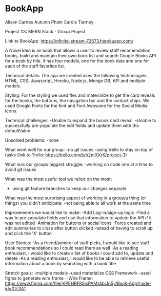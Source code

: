 # BookApp
Alison Carnes
Autumn Pham
Carole Tierney

Project #3: MERN Stack - Group Project

Link to BookApp: https://infinite-stream-72673.herokuapp.com/
  
A Novel Idea is an book that allows a user to review staff recomendation books, build and maintain their own book list and search Google Books API for a book by title. It has four models, one for the book data and one for each of the staff favorites list.

Technical details:
The app we created uses the following technologies: HTML, CSS, Javascript, Heroku, Node.js, Mongo DB, API and multiple models.

Styling:
For the styling we used flex and materialize to get the card reveals for the books, the buttons, the navigation bar and the contact chips.  We used Google Fonts for the font and Font Awesome for the Social Media Icons.

Technical challenges:
-Unable to expand the boook card reveal.
-Unable to successfully pre-populate the edit fields and update them with the defaultValue.

Unsolved problems:
-none

What went well for our group:
-no git issues
-using trello to stay on top of tasks (link to Trello: https://trello.com/b/b2nrXXrK/project-3)

What was our groups biggest struggle:
-working on code one at a time to avoid git issues

What was the most useful tool we relied on the most:
- using git feature branches to keep our changes separate 

What was the most surprising aspect of working in a group/a thing (or things) you didn't anticipate:
-not being able to all work at the same time

Improvements we would like to make:
-Add Log-in/sign-up logic
-Find a way to pre-populate fields and use that information to update the API if it was not edited
-Animation for buttons or social icons
-Force created and edit summaries to close after button clicked instead of having to scroll up and click the 'X' button

User Stories:
-As a friend/admirer of staff picks, I would like to see staff book recommendations so I could read them as well
-As a reading enthusiast, I would like to create a list of books I could add to, update and delete
-As a reading enthusiest, I would like to be able to retrieve useful information about a book by searching with a book title

Stretch goals:
-multiple models
-used materialize CSS Framework
-used figma to generate wire frame 
--Wire Frame:  https://www.figma.com/file/jKPEHRFRSixPAMsbbiJn5y/Book-App?node-id=0%3A1
